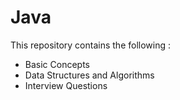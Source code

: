# Java
This repository contains the following :
- Basic Concepts
- Data Structures and Algorithms
- Interview Questions
